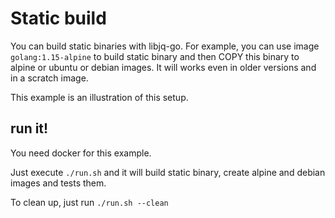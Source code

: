 # Static build

You can build static binaries with libjq-go. For example, you can use image `golang:1.15-alpine` to build static binary and then COPY this binary to alpine or ubuntu or debian images. It will works even in older versions and in a scratch image.

This example is an illustration of this setup.

## run it!

You need docker for this example.

Just execute `./run.sh` and it will build static binary, create alpine and debian images and tests them.

To clean up, just run `./run.sh --clean`